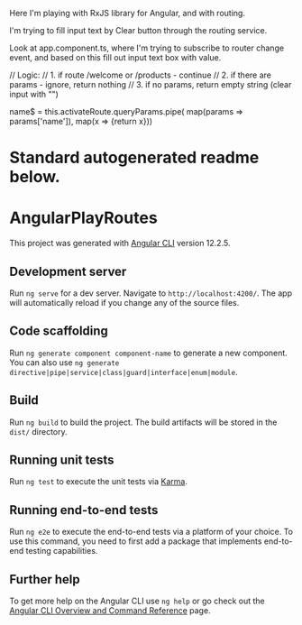 Here I'm playing with RxJS library for Angular,
and with routing.

I'm trying to fill input text by Clear button through the routing service.

Look at app.component.ts, where I'm trying to subscribe to router change event,
and based on this fill out input text box with value. 


  // Logic: 
  // 1. if route /welcome or /products - continue
  // 2. if there are params - ignore, return nothing
  // 3. if no params, return empty string (clear input with "")

  name$ = this.activateRoute.queryParams.pipe(
    map(params => params['name']),
    map(x => {return x}))





Standard autogenerated readme below.
==========================================================

# AngularPlayRoutes

This project was generated with [Angular CLI](https://github.com/angular/angular-cli) version 12.2.5.

## Development server

Run `ng serve` for a dev server. Navigate to `http://localhost:4200/`. The app will automatically reload if you change any of the source files.

## Code scaffolding

Run `ng generate component component-name` to generate a new component. You can also use `ng generate directive|pipe|service|class|guard|interface|enum|module`.

## Build

Run `ng build` to build the project. The build artifacts will be stored in the `dist/` directory.

## Running unit tests

Run `ng test` to execute the unit tests via [Karma](https://karma-runner.github.io).

## Running end-to-end tests

Run `ng e2e` to execute the end-to-end tests via a platform of your choice. To use this command, you need to first add a package that implements end-to-end testing capabilities.

## Further help

To get more help on the Angular CLI use `ng help` or go check out the [Angular CLI Overview and Command Reference](https://angular.io/cli) page.
